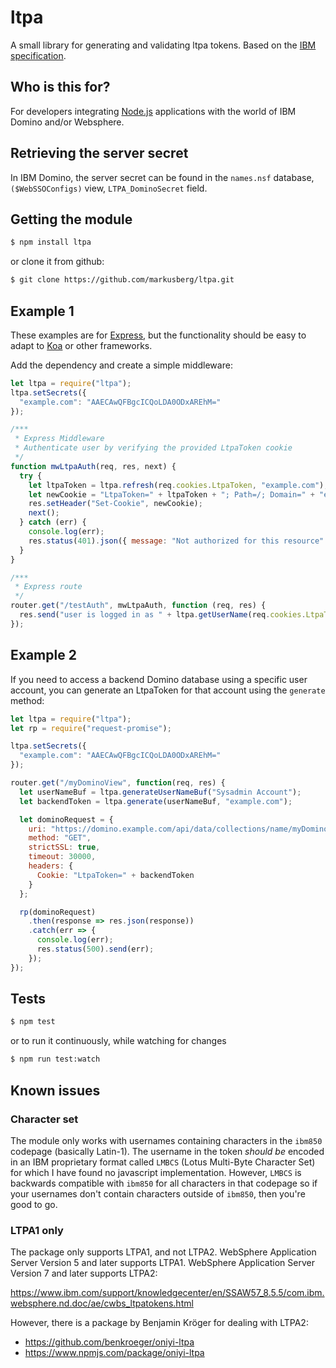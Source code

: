 # ltpa
A small library for generating and validating ltpa tokens. Based on the
[IBM specification](http://www-12.lotus.com/ldd/doc/tools/c/7.0/api70ug.nsf/85255d56004d2bfd85255b1800631684/ceda2cb8df47607f85256c3d005f816d).

## Who is this for?
For developers integrating [Node.js](https://nodejs.org/) applications with the world of IBM Domino and/or Websphere.

## Retrieving the server secret
In IBM Domino, the server secret can be found in the
`names.nsf` database,
`($WebSSOConfigs)` view,
`LTPA_DominoSecret` field.

## Getting the module
```bash
$ npm install ltpa
```

or clone it from github:
```bash
$ git clone https://github.com/markusberg/ltpa.git
```

## Example 1
These examples are for [Express](https://expressjs.com/), but the functionality should be easy to adapt to [Koa](https://koajs.com/) or other frameworks.

Add the dependency and create a simple middleware:

```javascript
let ltpa = require("ltpa");
ltpa.setSecrets({
  "example.com": "AAECAwQFBgcICQoLDA0ODxAREhM="
});

/***
 * Express Middleware
 * Authenticate user by verifying the provided LtpaToken cookie
 */
function mwLtpaAuth(req, res, next) {
  try {
    let ltpaToken = ltpa.refresh(req.cookies.LtpaToken, "example.com");
    let newCookie = "LtpaToken=" + ltpaToken + "; Path=/; Domain=" + "example.com";
    res.setHeader("Set-Cookie", newCookie);
    next();
  } catch (err) {
    console.log(err);
    res.status(401).json({ message: "Not authorized for this resource" });
  }
}

/***
 * Express route
 */
router.get("/testAuth", mwLtpaAuth, function (req, res) {
  res.send("user is logged in as " + ltpa.getUserName(req.cookies.LtpaToken));
});
```

## Example 2
If you need to access a backend Domino database using a specific user account,
you can generate an LtpaToken for that account using the `generate` method:

```javascript
let ltpa = require("ltpa");
let rp = require("request-promise");

ltpa.setSecrets({
  "example.com": "AAECAwQFBgcICQoLDA0ODxAREhM="
});

router.get("/myDominoView", function(req, res) {
  let userNameBuf = ltpa.generateUserNameBuf("Sysadmin Account");
  let backendToken = ltpa.generate(userNameBuf, "example.com");

  let dominoRequest = {
    uri: "https://domino.example.com/api/data/collections/name/myDominoView",
    method: "GET",
    strictSSL: true,
    timeout: 30000,
    headers: {
      Cookie: "LtpaToken=" + backendToken
    }
  };

  rp(dominoRequest)
    .then(response => res.json(response))
    .catch(err => {
      console.log(err);
      res.status(500).send(err);
    });
});
```

## Tests
```bash
$ npm test
```
or to run it continuously, while watching for changes
```bash
$ npm run test:watch
```

## Known issues

### Character set
The module only works with usernames containing characters in the `ibm850` codepage (basically Latin-1). The username in the token *should be* encoded in an IBM proprietary format called `LMBCS` (Lotus Multi-Byte Character Set) for which I have found no javascript implementation. However, `LMBCS` is backwards compatible with `ibm850` for all characters in that codepage so if your usernames don't contain characters outside of `ibm850`, then you're good to go.

### LTPA1 only
The package only supports LTPA1, and not LTPA2. WebSphere Application Server Version 5 and later supports LTPA1. WebSphere Application Server Version 7 and later supports LTPA2:

https://www.ibm.com/support/knowledgecenter/en/SSAW57_8.5.5/com.ibm.websphere.nd.doc/ae/cwbs_ltpatokens.html

However, there is a package by Benjamin Kröger for dealing with LTPA2:
* https://github.com/benkroeger/oniyi-ltpa
* https://www.npmjs.com/package/oniyi-ltpa
